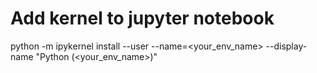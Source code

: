 # Add kernel to jupyter notebook

python -m ipykernel install --user --name=<your_env_name> --display-name "Python (<your_env_name>)"
